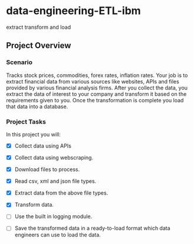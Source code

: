 # data-engineering-ETL-ibm
extract transform and load
## Project Overview
### Scenario
Tracks stock prices, commodities, forex rates, inflation rates.  Your job is to extract financial data from various sources like websites, APIs and files provided by various financial analysis firms. After you collect the data, you extract the data of interest to your company and transform it based on the requirements given to you. Once the transformation is complete you load that data into a database.

### Project Tasks
 In this project you will:

- [x] Collect data using APIs

- [x] Collect data using webscraping.

- [x]  Download files to process.    

- [x]  Read csv, xml and json file types.

- [x]  Extract data from the above file types.

- [x]  Transform data.

- [ ]  Use the built in logging module.

- [ ]  Save the transformed data in a ready-to-load format which data engineers can use to load the data.


